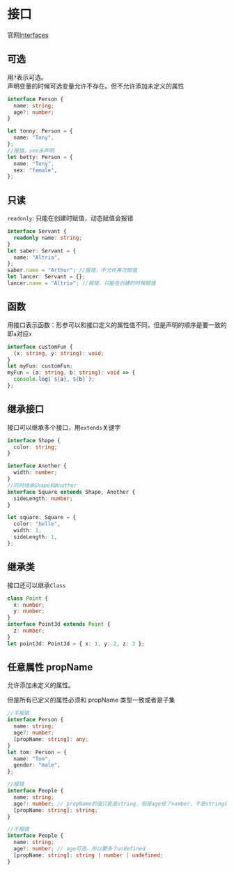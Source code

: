 # 接口

官网[Interfaces](https://www.typescriptlang.org/docs/handbook/interfaces.html)

## 可选

用`?`表示可选。  
声明变量的时候可选变量允许不存在。但不允许添加未定义的属性

```ts
interface Person {
  name: string;
  age?: number;
}

let tonny: Person = {
  name: "Tony",
};
//报错，sex未声明
let betty: Person = {
  name: "Tony",
  sex: "female",
};
```

## 只读

`readonly`: 只能在创建时赋值，动态赋值会报错

```ts
interface Servant {
  readonly name: string;
}
let saber: Servant = {
  name: "Altria",
};
saber.name = "Arthur"; //报错，不允许再次赋值
let lancer: Servant = {};
lancer.name = "Altria"; //报错，只能在创建的时候赋值
```

## 函数

用接口表示函数：形参可以和接口定义的属性值不同，但是声明的顺序是要一致的  
即`a`对应`x`

```ts
interface customFun {
  (x: string, y: string): void;
}
let myFun: customFun;
myFun = (a: string, b: string): void => {
  console.log(`${a}, ${b}`);
};
```

## 继承接口

接口可以继承多个接口，用`extends`关键字

```ts
interface Shape {
  color: string;
}

interface Another {
  width: number;
}
//同时继承Shape和Another
interface Square extends Shape, Another {
  sideLength: number;
}

let square: Square = {
  color: "hello",
  width: 1,
  sideLength: 1,
};
```

## 继承类

接口还可以继承`Class`

```ts
class Point {
  x: number;
  y: number;
}
interface Point3d extends Point {
  z: number;
}
let point3d: Point3d = { x: 1, y: 2, z: 3 };
```

## 任意属性 propName

允许添加未定义的属性。

但是所有已定义的属性必须和 propName 类型一致或者是子集

```ts
//不报错
interface Person {
  name: string;
  age?: number;
  [propName: string]: any;
}
let tom: Person = {
  name: "Tom",
  gender: "male",
};
```

```ts
//报错
interface People {
  name: string;
  age?: number; // propName的值只能是string，但是age给了number，不是string的子集
  [propName: string]: string;
}
```

```ts
//不报错
interface People {
  name: string;
  age?: number; // age可选，所以要多个undefined
  [propName: string]: string | number | undefined;
}
```
